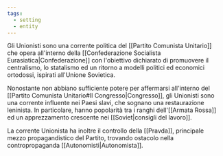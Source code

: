 ```yaml
---
tags:
  - setting
  - entity
---
```

Gli Unionisti sono una corrente politica del [[Partito Comunista Unitario]] che opera all'interno della [[Confederazione Socialista Eurasiatica|Confederazione]] con l'obiettivo dichiarato di promuovere il centralismo, lo statalismo ed un ritorno a modelli politici ed economici ortodossi, ispirati all'Unione Sovietica.

Nonostante non abbiano sufficiente potere per affermarsi all'interno del [[Partito Comunista Unitario#Il Congresso|Congresso]], gli Unionisti sono una corrente influente nei Paesi slavi, che sognano una restaurazione leninista. In particolare, hanno popolarità tra i ranghi dell'[[Armata Rossa]] ed un apprezzamento crescente nei [[Soviet|consigli del lavoro]].

La corrente Unionista ha inoltre il controllo della [[Pravda]], principale mezzo propagandistico del Partito, trovando ostacolo nella contropropaganda [[Autonomisti|Autonomista]].